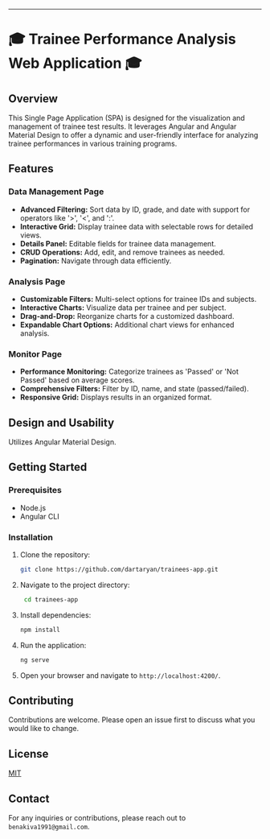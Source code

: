 
---

# 🎓 Trainee Performance Analysis Web Application 🎓

## Overview
This Single Page Application (SPA) is designed for the visualization and management of trainee test results. It leverages Angular and Angular Material Design to offer a dynamic and user-friendly interface for analyzing trainee performances in various training programs.

## Features

### Data Management Page
- **Advanced Filtering:** Sort data by ID, grade, and date with support for operators like '>', '<', and ':'.
- **Interactive Grid:** Display trainee data with selectable rows for detailed views.
- **Details Panel:** Editable fields for trainee data management.
- **CRUD Operations:** Add, edit, and remove trainees as needed.
- **Pagination:** Navigate through data efficiently.

### Analysis Page
- **Customizable Filters:** Multi-select options for trainee IDs and subjects.
- **Interactive Charts:** Visualize data per trainee and per subject.
- **Drag-and-Drop:** Reorganize charts for a customized dashboard.
- **Expandable Chart Options:** Additional chart views for enhanced analysis.

### Monitor Page
- **Performance Monitoring:** Categorize trainees as 'Passed' or 'Not Passed' based on average scores.
- **Comprehensive Filters:** Filter by ID, name, and state (passed/failed).
- **Responsive Grid:** Displays results in an organized format.

## Design and Usability
Utilizes Angular Material Design.

## Getting Started

### Prerequisites
- Node.js
- Angular CLI

### Installation
1. Clone the repository:
   ```bash
   git clone https://github.com/dartaryan/trainees-app.git
   ```
2. Navigate to the project directory:
   ```bash
    cd trainees-app
   ```
3. Install dependencies:
   ```bash
   npm install
   ```
4. Run the application:
   ```bash
   ng serve
   ```
5. Open your browser and navigate to `http://localhost:4200/`.

## Contributing
Contributions are welcome. Please open an issue first to discuss what you would like to change.

## License
[MIT](https://choosealicense.com/licenses/mit/)

## Contact
For any inquiries or contributions, please reach out to `benakiva1991@gmail.com`.
